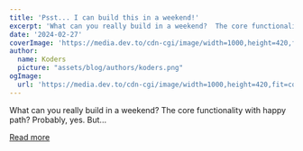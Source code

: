 ```yaml
---
title: 'Psst... I can build this in a weekend!'
excerpt: 'What can you really build in a weekend?  The core functionality with happy path? Probably, yes.  But...'
date: '2024-02-27'
coverImage: 'https://media.dev.to/cdn-cgi/image/width=1000,height=420,fit=cover,gravity=auto,format=auto/https%3A%2F%2Fdev-to-uploads.s3.amazonaws.com%2Fuploads%2Farticles%2F8xaeih4pid09zxaxtp1d.jpg'
author:
  name: Koders
  picture: "assets/blog/authors/koders.png"
ogImage:
  url: 'https://media.dev.to/cdn-cgi/image/width=1000,height=420,fit=cover,gravity=auto,format=auto/https%3A%2F%2Fdev-to-uploads.s3.amazonaws.com%2Fuploads%2Farticles%2F8xaeih4pid09zxaxtp1d.jpg'
---
```


What can you really build in a weekend?  The core functionality with happy path? Probably, yes.  But...

[Read more](https://dev.to/shobhitic/psst-i-can-build-this-in-a-weekend-5b45)
